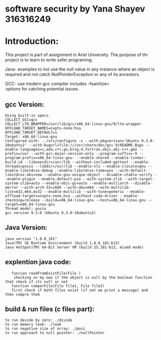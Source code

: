 # software security by Yana Shayev 316316249



# Introduction:

This project is part of assignment in Ariel University. The purpose of thr project is to learn to write safer programing.

Java- examples to not use the null value in any instance where an object is required and not catch NullPointerException or any of its ancestors.


GCC- use modern gcc compiler includes –fsanitize=<option> options for catching potential issues.



## gcc Version:
```
Using built-in specs.
COLLECT_GCC=gcc
COLLECT_LTO_WRAPPER=/usr/lib/gcc/x86_64-linux-gnu/9/lto-wrapper
OFFLOAD_TARGET_NAMES=nvptx-none:hsa
OFFLOAD_TARGET_DEFAULT=1
Target: x86_64-linux-gnu
Configured with: ../src/configure -v --with-pkgversion='Ubuntu 9.3.0-10ubuntu2' --with-bugurl=file:///usr/share/doc/gcc-9/README.Bugs --enable-languages=c,ada,c++,go,brig,d,fortran,objc,obj-c++,gm2 --prefix=/usr --with-gcc-major-version-only --program-suffix=-9 --program-prefix=x86_64-linux-gnu- --enable-shared --enable-linker-build-id --libexecdir=/usr/lib --without-included-gettext --enable-threads=posix --libdir=/usr/lib --enable-nls --enable-clocale=gnu --enable-libstdcxx-debug --enable-libstdcxx-time=yes --with-default-libstdcxx-abi=new --enable-gnu-unique-object --disable-vtable-verify --enable-plugin --enable-default-pie --with-system-zlib --with-target-system-zlib=auto --enable-objc-gc=auto --enable-multiarch --disable-werror --with-arch-32=i686 --with-abi=m64 --with-multilib-list=m32,m64,mx32 --enable-multilib --with-tune=generic --enable-offload-targets=nvptx-none,hsa --without-cuda-driver --enable-checking=release --build=x86_64-linux-gnu --host=x86_64-linux-gnu --target=x86_64-linux-gnu
Thread model: posix
gcc version 9.3.0 (Ubuntu 9.3.0-10ubuntu2)
```


## Java Version:


```
java version "1.8.0_181"
Java(TM) SE Runtime Environment (build 1.8.0_181-b13)
Java HotSpot(TM) 64-Bit Server VM (build 25.181-b13, mixed mode)

```
## explention java code:


```
   funcion readFromExistFile(File )
    checking on my own if the object is null by the boolean function that check if its null or not
   function comperFile(File file1, File file2)
   first check if both files exist (if not we print a message) and then compre them
```


## build & run files (c files part):

```
to run devide by zero: ./divide
to run memory leak: ./leak
to run negative size of array: ./posi
to run approach to null pointer: ./nullPointer

```


